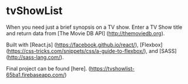 # tvShowList

When you need just a brief synopsis on a TV show.  Enter a TV Show title and return data from [The Movie DB API] (http://themoviedb.org).

Built with [React.js] (https://facebook.github.io/react/), [Flexbox] (https://css-tricks.com/snippets/css/a-guide-to-flexbox/), and [SASS] (http://sass-lang.com/).

Final project can be found [here]. (https://tvshowlist-65ba1.firebaseapp.com/)
